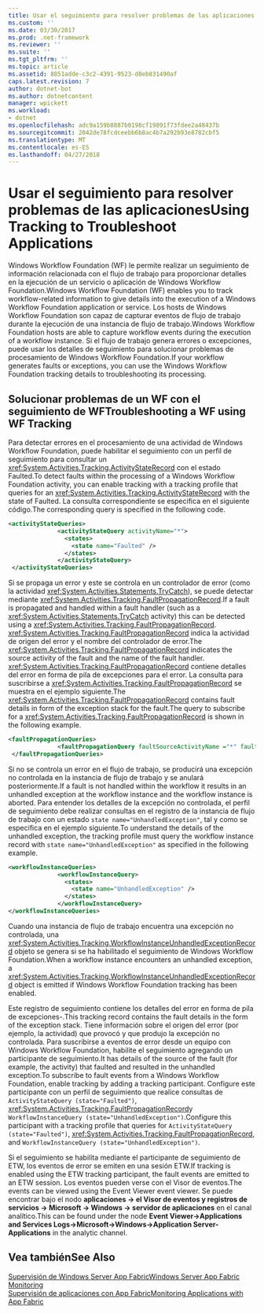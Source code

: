 ```yaml
---
title: Usar el seguimiento para resolver problemas de las aplicaciones
ms.custom: ''
ms.date: 03/30/2017
ms.prod: .net-framework
ms.reviewer: ''
ms.suite: ''
ms.tgt_pltfrm: ''
ms.topic: article
ms.assetid: 8851adde-c3c2-4391-9523-d8eb831490af
caps.latest.revision: 7
author: dotnet-bot
ms.author: dotnetcontent
manager: wpickett
ms.workload:
- dotnet
ms.openlocfilehash: adc9a159b8887b0198cf19891f73fdee2a48437b
ms.sourcegitcommit: 2042de78fcdceebb6b8ac4b7a292b93e8782cbf5
ms.translationtype: MT
ms.contentlocale: es-ES
ms.lasthandoff: 04/27/2018
---
```

# <a name="using-tracking-to-troubleshoot-applications"></a><span data-ttu-id="abccb-102">Usar el seguimiento para resolver problemas de las aplicaciones</span><span class="sxs-lookup"><span data-stu-id="abccb-102">Using Tracking to Troubleshoot Applications</span></span>
<span data-ttu-id="abccb-103">Windows Workflow Foundation (WF) le permite realizar un seguimiento de información relacionada con el flujo de trabajo para proporcionar detalles en la ejecución de un servicio o aplicación de Windows Workflow Foundation.</span><span class="sxs-lookup"><span data-stu-id="abccb-103">Windows Workflow Foundation (WF) enables you to track workflow-related information to give details into the execution of a Windows Workflow Foundation application or service.</span></span> <span data-ttu-id="abccb-104">Los hosts de Windows Workflow Foundation son capaz de capturar eventos de flujo de trabajo durante la ejecución de una instancia de flujo de trabajo.</span><span class="sxs-lookup"><span data-stu-id="abccb-104">Windows Workflow Foundation hosts are able to capture workflow events during the execution of a workflow instance.</span></span> <span data-ttu-id="abccb-105">Si el flujo de trabajo genera errores o excepciones, puede usar los detalles de seguimiento para solucionar problemas de procesamiento de Windows Workflow Foundation.</span><span class="sxs-lookup"><span data-stu-id="abccb-105">If your workflow generates faults or exceptions, you can use the Windows Workflow Foundation tracking details to troubleshooting its processing.</span></span>  
  
## <a name="troubleshooting-a-wf-using-wf-tracking"></a><span data-ttu-id="abccb-106">Solucionar problemas de un WF con el seguimiento de WF</span><span class="sxs-lookup"><span data-stu-id="abccb-106">Troubleshooting a WF using WF Tracking</span></span>  
 <span data-ttu-id="abccb-107">Para detectar errores en el procesamiento de una actividad de Windows Workflow Foundation, puede habilitar el seguimiento con un perfil de seguimiento para consultar un <xref:System.Activities.Tracking.ActivityStateRecord> con el estado Faulted.</span><span class="sxs-lookup"><span data-stu-id="abccb-107">To detect faults within the processing of a Windows Workflow Foundation activity, you can enable tracking with a tracking profile that queries for an <xref:System.Activities.Tracking.ActivityStateRecord> with the state of Faulted.</span></span> <span data-ttu-id="abccb-108">La consulta correspondiente se especifica en el siguiente código.</span><span class="sxs-lookup"><span data-stu-id="abccb-108">The corresponding query is specified in the following code.</span></span>  
  
```xml  
<activityStateQueries>  
              <activityStateQuery activityName="*">  
                <states>  
                  <state name="Faulted" />  
                </states>  
              </activityStateQuery>  
 </activityStateQueries>  
```  
  
 <span data-ttu-id="abccb-109">Si se propaga un error y este se controla en un controlador de error (como la actividad <xref:System.Activities.Statements.TryCatch>), se puede detectar mediante <xref:System.Activities.Tracking.FaultPropagationRecord>.</span><span class="sxs-lookup"><span data-stu-id="abccb-109">If a fault is propagated and handled within a fault handler (such as a <xref:System.Activities.Statements.TryCatch> activity) this can be detected using a <xref:System.Activities.Tracking.FaultPropagationRecord>.</span></span> <span data-ttu-id="abccb-110"><xref:System.Activities.Tracking.FaultPropagationRecord> indica la actividad de origen del error y el nombre del controlador de error.</span><span class="sxs-lookup"><span data-stu-id="abccb-110">The <xref:System.Activities.Tracking.FaultPropagationRecord> indicates the source activity of the fault and the name of the fault handler.</span></span> <span data-ttu-id="abccb-111"><xref:System.Activities.Tracking.FaultPropagationRecord> contiene detalles del error en forma de pila de excepciones para el error. La consulta para suscribirse a <xref:System.Activities.Tracking.FaultPropagationRecord> se muestra en el ejemplo siguiente.</span><span class="sxs-lookup"><span data-stu-id="abccb-111">The <xref:System.Activities.Tracking.FaultPropagationRecord> contains fault details in form of the exception stack for the fault.The query to subscribe for a <xref:System.Activities.Tracking.FaultPropagationRecord> is shown in the following example.</span></span>  
  
```xml  
<faultPropagationQueries>  
              <faultPropagationQuery faultSourceActivityName ="*" faultHandlerActivityName="*"/>  
 </faultPropagationQueries>  
```  
  
 <span data-ttu-id="abccb-112">Si no se controla un error en el flujo de trabajo, se producirá una excepción no controlada en la instancia de flujo de trabajo y se anulará posteriormente.</span><span class="sxs-lookup"><span data-stu-id="abccb-112">If a fault is not handled within the workflow it results in an unhandled exception at the workflow instance and the workflow instance is aborted.</span></span> <span data-ttu-id="abccb-113">Para entender los detalles de la excepción no controlada, el perfil de seguimiento debe realizar consultas en el registro de la instancia de flujo de trabajo con un estado `state name="UnhandledException"`, tal y como se especifica en el ejemplo siguiente.</span><span class="sxs-lookup"><span data-stu-id="abccb-113">To understand the details of the unhandled exception, the tracking profile must query the workflow instance record with `state name="UnhandledException"` as specified in the following example.</span></span>  
  
```xml  
<workflowInstanceQueries>  
              <workflowInstanceQuery>  
                <states>  
                  <state name="UnhandledException" />  
                </states>  
              </workflowInstanceQuery>  
</workflowInstanceQueries>  
```  
  
 <span data-ttu-id="abccb-114">Cuando una instancia de flujo de trabajo encuentra una excepción no controlada, una <xref:System.Activities.Tracking.WorkflowInstanceUnhandledExceptionRecord> objeto se genera si se ha habilitado el seguimiento de Windows Workflow Foundation.</span><span class="sxs-lookup"><span data-stu-id="abccb-114">When a workflow instance encounters an unhandled exception, a <xref:System.Activities.Tracking.WorkflowInstanceUnhandledExceptionRecord> object is emitted if Windows Workflow Foundation tracking has been enabled.</span></span>  
  
 <span data-ttu-id="abccb-115">Este registro de seguimiento contiene los detalles del error en forma de pila de excepciones-.</span><span class="sxs-lookup"><span data-stu-id="abccb-115">This tracking record contains the fault details in the form of the exception stack.</span></span> <span data-ttu-id="abccb-116">Tiene información sobre el origen del error (por ejemplo, la actividad) que provocó y que produjo la excepción no controlada. Para suscribirse a eventos de error desde un equipo con Windows Workflow Foundation, habilite el seguimiento agregando un participante de seguimiento.</span><span class="sxs-lookup"><span data-stu-id="abccb-116">It has details of the source of the fault (for example, the activity) that faulted and resulted in the unhandled exception.To subscribe to fault events from a Windows Workflow Foundation, enable tracking by adding a tracking participant.</span></span> <span data-ttu-id="abccb-117">Configure este participante con un perfil de seguimiento que realice consultas de `ActivityStateQuery (state="Faulted")`, <xref:System.Activities.Tracking.FaultPropagationRecord>y `WorkflowInstanceQuery (state="UnhandledException")`.</span><span class="sxs-lookup"><span data-stu-id="abccb-117">Configure this participant with a tracking profile that queries for `ActivityStateQuery (state="Faulted")`, <xref:System.Activities.Tracking.FaultPropagationRecord>, and `WorkflowInstanceQuery (state="UnhandledException")`.</span></span>  
  
 <span data-ttu-id="abccb-118">Si el seguimiento se habilita mediante el participante de seguimiento de ETW, los eventos de error se emiten en una sesión ETW.</span><span class="sxs-lookup"><span data-stu-id="abccb-118">If tracking is enabled using the ETW tracking participant, the fault events are emitted to an ETW session.</span></span> <span data-ttu-id="abccb-119">Los eventos pueden verse con el Visor de eventos.</span><span class="sxs-lookup"><span data-stu-id="abccb-119">The events can be viewed using the Event Viewer event viewer.</span></span> <span data-ttu-id="abccb-120">Se puede encontrar bajo el nodo **aplicaciones -> el Visor de eventos y registros de servicios -> Microsoft -> Windows -> servidor de aplicaciones** en el canal analítico.</span><span class="sxs-lookup"><span data-stu-id="abccb-120">This can be found under the node **Event Viewer->Applications and Services Logs->Microsoft->Windows->Application Server-Applications** in the analytic channel.</span></span>  
  
## <a name="see-also"></a><span data-ttu-id="abccb-121">Vea también</span><span class="sxs-lookup"><span data-stu-id="abccb-121">See Also</span></span>  
 [<span data-ttu-id="abccb-122">Supervisión de Windows Server App Fabric</span><span class="sxs-lookup"><span data-stu-id="abccb-122">Windows Server App Fabric Monitoring</span></span>](http://go.microsoft.com/fwlink/?LinkId=201273)  
 [<span data-ttu-id="abccb-123">Supervisión de aplicaciones con App Fabric</span><span class="sxs-lookup"><span data-stu-id="abccb-123">Monitoring Applications with App Fabric</span></span>](http://go.microsoft.com/fwlink/?LinkId=201275)
